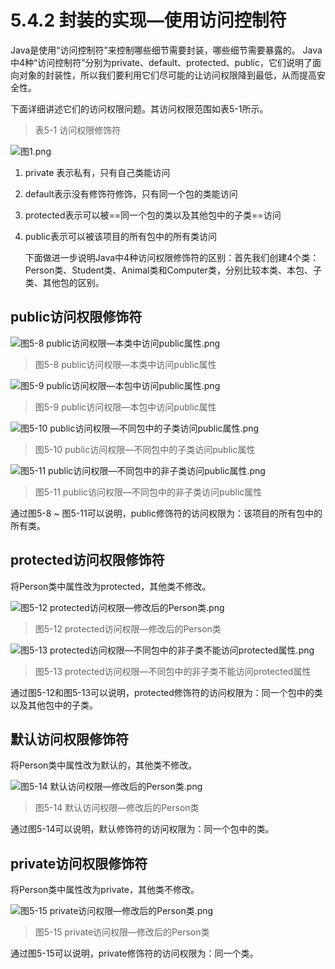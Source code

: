 # 5.4.2 封装的实现—使用访问控制符

   Java是使用“访问控制符”来控制哪些细节需要封装，哪些细节需要暴露的。 Java中4种“访问控制符”分别为private、default、protected、public，它们说明了面向对象的封装性，所以我们要利用它们尽可能的让访问权限降到最低，从而提高安全性。

   下面详细讲述它们的访问权限问题。其访问权限范围如表5-1所示。

> 表5-1 访问权限修饰符

![图1.png](https://www.sxt.cn/360shop/Public/admin/UEditor/20170522/1495417749528447.png)

1. private 表示私有，只有自己类能访问

  2. default表示没有修饰符修饰，只有同一个包的类能访问

3. protected表示可以被==同一个包的类以及其他包中的子类==访问

4. public表示可以被该项目的所有包中的所有类访问

   下面做进一步说明Java中4种访问权限修饰符的区别：首先我们创建4个类：Person类、Student类、Animal类和Computer类，分别比较本类、本包、子类、其他包的区别。

## public访问权限修饰符

![图5-8 public访问权限—本类中访问public属性.png](https://www.sxt.cn/360shop/Public/admin/UEditor/20170520/1495251897514580.png)

> 图5-8 public访问权限—本类中访问public属性

![图5-9 public访问权限—本包中访问public属性.png](https://www.sxt.cn/360shop/Public/admin/UEditor/20170520/1495251910209664.png)

> 图5-9 public访问权限—本包中访问public属性

![图5-10 public访问权限—不同包中的子类访问public属性.png](https://www.sxt.cn/360shop/Public/admin/UEditor/20170520/1495251926154354.png)

> 图5-10 public访问权限—不同包中的子类访问public属性

![图5-11 public访问权限—不同包中的非子类访问public属性.png](https://www.sxt.cn/360shop/Public/admin/UEditor/20170520/1495251937942718.png)

> 图5-11 public访问权限—不同包中的非子类访问public属性

   通过图5-8 ~ 图5-11可以说明，public修饰符的访问权限为：该项目的所有包中的所有类。

## protected访问权限修饰符

将Person类中属性改为protected，其他类不修改。

![图5-12 protected访问权限—修改后的Person类.png](https://www.sxt.cn/360shop/Public/admin/UEditor/20170520/1495251999316349.png)

> 图5-12 protected访问权限—修改后的Person类

![图5-13 protected访问权限—不同包中的非子类不能访问protected属性.png](https://www.sxt.cn/360shop/Public/admin/UEditor/20170520/1495252016275089.png)

> 图5-13 protected访问权限—不同包中的非子类不能访问protected属性

   通过图5-12和图5-13可以说明，protected修饰符的访问权限为：同一个包中的类以及其他包中的子类。

## 默认访问权限修饰符

将Person类中属性改为默认的，其他类不修改。

![图5-14 默认访问权限—修改后的Person类.png](https://www.sxt.cn/360shop/Public/admin/UEditor/20170520/1495252053329405.png)

> 图5-14 默认访问权限—修改后的Person类

   通过图5-14可以说明，默认修饰符的访问权限为：同一个包中的类。

## private访问权限修饰符

将Person类中属性改为private，其他类不修改。

![图5-15 private访问权限—修改后的Person类.png](https://www.sxt.cn/360shop/Public/admin/UEditor/20170520/1495252087548083.png)

> 图5-15 private访问权限—修改后的Person类

   通过图5-15可以说明，private修饰符的访问权限为：同一个类。